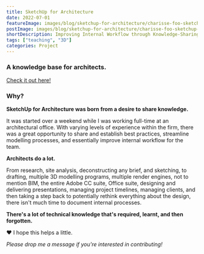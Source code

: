 ```yaml
---
title: SketchUp for Architecture
date: 2022-07-01
featureImage: images/blog/sketchup-for-architecture/charisse-foo-sketchup-for-architecture-01-thumbnail-v.gif
postImage: images/blog/sketchup-for-architecture/charisse-foo-sketchup-for-architecture-02.jpg
shortDescription: Improving Internal Workflow through Knowledge-Sharing
tags: ["teaching", "3D"]
categories: Project
---
```


### A knowledge base for architects.

[Check it out here!](https://sites.google.com/view/sketchupforarchitecture)

### Why?

**SketchUp for Architecture was born from a desire to share knowledge.**

It was started over a weekend while I was working full-time at an architectural office. With varying levels of experience within the firm, there was a great opportunity to share and establish best practices, streamline modelling processes, and essentially improve internal workflow for the team.

**Architects do a lot.**

From research, site analysis, deconstructing any brief, and sketching, to drafting, multiple 3D modelling programs, multiple render engines, not to mention BIM, the entire Adobe CC suite, Office suite, designing and delivering presentations, managing project timelines, managing clients, and then taking a step back to potentially rethink everything about the design, there isn't much time to document internal processes.

**There's a lot of technical knowledge that's required, learnt, and then forgotten.**

❤ I hope this helps a little.

_Please drop me a message if you're interested in contributing!_
